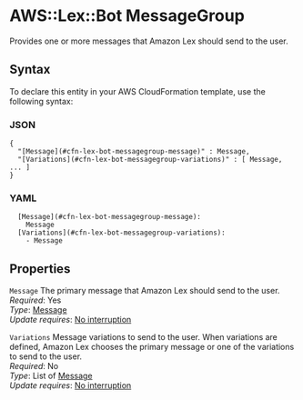 # AWS::Lex::Bot MessageGroup<a name="aws-properties-lex-bot-messagegroup"></a>

Provides one or more messages that Amazon Lex should send to the user\.

## Syntax<a name="aws-properties-lex-bot-messagegroup-syntax"></a>

To declare this entity in your AWS CloudFormation template, use the following syntax:

### JSON<a name="aws-properties-lex-bot-messagegroup-syntax.json"></a>

```
{
  "[Message](#cfn-lex-bot-messagegroup-message)" : Message,
  "[Variations](#cfn-lex-bot-messagegroup-variations)" : [ Message, ... ]
}
```

### YAML<a name="aws-properties-lex-bot-messagegroup-syntax.yaml"></a>

```
  [Message](#cfn-lex-bot-messagegroup-message): 
    Message
  [Variations](#cfn-lex-bot-messagegroup-variations): 
    - Message
```

## Properties<a name="aws-properties-lex-bot-messagegroup-properties"></a>

`Message`  <a name="cfn-lex-bot-messagegroup-message"></a>
The primary message that Amazon Lex should send to the user\.  
*Required*: Yes  
*Type*: [Message](aws-properties-lex-bot-message.md)  
*Update requires*: [No interruption](https://docs.aws.amazon.com/AWSCloudFormation/latest/UserGuide/using-cfn-updating-stacks-update-behaviors.html#update-no-interrupt)

`Variations`  <a name="cfn-lex-bot-messagegroup-variations"></a>
Message variations to send to the user\. When variations are defined, Amazon Lex chooses the primary message or one of the variations to send to the user\.  
*Required*: No  
*Type*: List of [Message](aws-properties-lex-bot-message.md)  
*Update requires*: [No interruption](https://docs.aws.amazon.com/AWSCloudFormation/latest/UserGuide/using-cfn-updating-stacks-update-behaviors.html#update-no-interrupt)